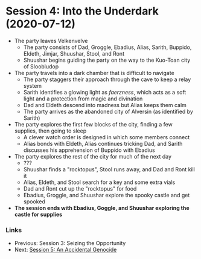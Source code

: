 # Session 4: Into the Underdark (2020-07-12)
* The party leaves Velkenvelve
    * The party consists of Dad, Groggle, Ebadius, Alias, Sarith, Buppido, Eldeth, Jimjar, Shuushar, Stool, and Ront
    * Shuushar begins guiding the party on the way to the Kuo-Toan city of Sloobludop
* The party travels into a dark chamber that is difficult to navigate
    * The party staggers their approach through the cave to keep a relay system
    * Sarith identifies a glowing light as *faerzness*, which acts as a soft light and a protection from magic and divination
    * Dad and Eldeth descend into madness but Alias keeps them calm
    * The party arrives as the abandoned city of Alversin (as identified by Sarith)
* The party explores the first few blocks of the city, finding a few supplies, then going to sleep
    * A clever watch order is designed in which some members connect
    * Alias bonds with Eldeth, Alias continues tricking Dad, and Sarith discusses his apprehension of Buppido with Ebadius
* The party explores the rest of the city for much of the next day
    * ???
    * Shuushar finds a "rocktopus", Stool runs away, and Dad and Ront kill it
    * Alias, Eldeth, and Stool search for a key and some extra vials
    * Dad and Ront cut up the "rocktopus" for food
    * Ebadius, Groggle, and Shuushar explore the spooky castle and get spooked
* **The session ends with Ebadius, Goggle, and Shuushar exploring the castle for supplies**

### Links
* Previous: Session 3: Seizing the Opportunity
* Next: [Session 5: An Accidental Genocide](session5-2020-07-26.md)
